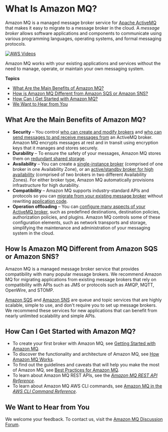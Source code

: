 # What Is Amazon MQ?<a name="welcome"></a>

Amazon MQ is a managed message broker service for [Apache ActiveMQ](http://activemq.apache.org/) that makes it easy to migrate to a message broker in the cloud\. A *message broker* allows software applications and components to communicate using various programming languages, operating systems, and formal messaging protocols\.

[![AWS Videos](http://img.youtube.com/vi/https://www.youtube.com/embed/iDT1zFpy1kE?rel=0&amp;controls=0&amp;showinfo=0/0.jpg)](http://www.youtube.com/watch?v=https://www.youtube.com/embed/iDT1zFpy1kE?rel=0&amp;controls=0&amp;showinfo=0)

Amazon MQ works with your existing applications and services without the need to manage, operate, or maintain your own messaging system\.

**Topics**
+ [What Are the Main Benefits of Amazon MQ?](#main-benefits)
+ [How is Amazon MQ Different from Amazon SQS or Amazon SNS?](#difference-from-sqs-sns)
+ [How Can I Get Started with Amazon MQ?](#get-started)
+ [We Want to Hear from You](#amazon-mq-we-want-to-hear-from-you)

## What Are the Main Benefits of Amazon MQ?<a name="main-benefits"></a>
+ **Security** – You control [who can create and modify brokers](amazon-mq-api-authentication-authorization.md) and [who can send messages to and receive messages from](activemq-authentication-authorization.md) an ActiveMQ broker\. Amazon MQ encrypts messages at rest and in transit using encryption keys that it manages and stores securely\.
+ **Durability** – To ensure the safety of your messages, Amazon MQ stores them on [redundant shared storage](amazon-mq-broker-architecture.md)\.
+ **Availability** – You can create a [single\-instance broker](single-broker-deployment.md) \(comprised of one broker in one Availability Zone\), or an [active/standby broker for high availability](active-standby-broker-deployment.md) \(comprised of two brokers in two different Availability Zones\)\. For either broker type, Amazon MQ automatically provisions infrastructure for high durability\.
+ **Compatibility** – Amazon MQ supports industry\-standard APIs and protocols so you can [migrate from your existing message broker](amazon-mq-migrating.md) without rewriting [application code](amazon-mq-working-java-example.md)\.
+ **Operation offloading** – You can [configure many aspects of your ActiveMQ broker](amazon-mq-broker-configuration-parameters.md), such as predefined destinations, destination policies, authorization policies, and plugins\. Amazon MQ controls some of these configuration elements, such as network transports and storage, simplifying the maintenance and administration of your messaging system in the cloud\.

## How Is Amazon MQ Different from Amazon SQS or Amazon SNS?<a name="difference-from-sqs-sns"></a>

Amazon MQ is a managed message broker service that provides compatibility with many popular message brokers\. We recommend Amazon MQ for migrating applications from existing message brokers that rely on compatibility with APIs such as JMS or protocols such as AMQP, MQTT, OpenWire, and STOMP\.

[Amazon SQS](https://aws.amazon.com/sqs/) and [Amazon SNS](https://aws.amazon.com/sns/) are queue and topic services that are highly scalable, simple to use, and don't require you to set up message brokers\. We recommend these services for new applications that can benefit from nearly unlimited scalability and simple APIs\.

## How Can I Get Started with Amazon MQ?<a name="get-started"></a>
+ To create your first broker with Amazon MQ, see [Getting Started with Amazon MQ](amazon-mq-getting-started.md)\.
+ To discover the functionality and architecture of Amazon MQ, see [How Amazon MQ Works](amazon-mq-how-it-works.md)\.
+ To find out the guidelines and caveats that will help you make the most of Amazon MQ, see [Best Practices for Amazon MQ](amazon-mq-best-practices.md)\.
+ To learn about Amazon MQ REST APIs, see the *[Amazon MQ REST API Reference](https://docs.aws.amazon.com/amazon-mq/latest/api-reference/)*\.
+ To learn about Amazon MQ AWS CLI commands, see [Amazon MQ in the *AWS CLI Command Reference*](https://docs.aws.amazon.com/cli/latest/reference/mq/index.html)\.

## We Want to Hear from You<a name="amazon-mq-we-want-to-hear-from-you"></a>

We welcome your feedback\. To contact us, visit the [Amazon MQ Discussion Forum](https://forums.aws.amazon.com/forum.jspa?forumID=279)\.